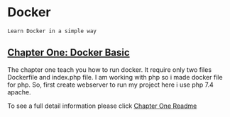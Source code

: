 # Docker

`Learn Docker in a simple way`

## [Chapter One: Docker Basic](https://github.com/mohammadsadique/Docker/blob/main/Chapter%201/README.md) 

The chapter one teach you how to run docker. It require only two files Dockerfile and index.php file. I am working with php so i made docker file for php. So, first create webserver to run my project here i use php 7.4 apache.

To see a full detail information please click [Chapter One Readme](https://github.com/mohammadsadique/Docker/blob/main/Chapter%201/README.md)
